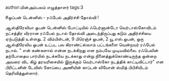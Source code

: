 author:மின்அம்பலம் எழுத்தாளர்
tags:3

#ஒப்பன் டென்னிஸ் - ரஃபேல் அதிர்ச்சி தோல்வி !

ஆஸ்திரேலியா ஓபன் டென்னிஸ் போட்டியில் ஃபெர்னான்டோ வெர்டாஸ்கோவிடம் நட்சத்திர வீரரான ரஃபேல் நடால் தோல்வி அடைந்திருப்பது கடும் அதிர்ச்சியை ஏற்படுத்தி உள்ளது. 2 விம்பிள்டன், 9 பிரெஞ்ச் ஓபன், 2 யூ.எஸ்.ஓபன், ஒரு ஆஸ்திரேலிய ஓபன் உட்பட பல கிராண்ட்ஸ்லாம் பட்டங்களை வென்றவர் ரஃபேல் நடால்.  " என் கண்களால் என்ன நடக்கிறது என நம்பவே முடியவில்லை.  ரஃபெலின் தற்போதைய பார்மில் நடக்கவே நடக்காது என்று நினைத்துக்கொண்டிருந்த ஒன்றை அவரை விட கிழ் தரவரிசையில் இருக்கும் வெர்டாஸ்கோ நடத்திக் காட்டிவிட்டார்" என பிரிட்டனின் டேவிஸ் கோப்பை அணியின் காப்டன்  லியோன் ஸ்மித் பிபிசியிடம் தெரிவித்துள்ளார். 
